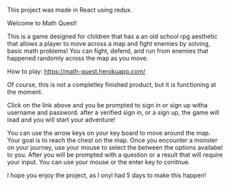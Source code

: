 This project was made in React using redux. 

Welcome to Math Quest! 

This is a game designed for children that has a an old school rpg aesthetic that allows a player to move across a map and fight enemies by solving,
basic math problems! You can fight, defend, and run from enemies that happened randomly across the map as you move. 

How to play: https://math-quest.herokuapp.com/

Of course, this is not a completley finished product, but it is functioning at the moment. 

Click on the link above and you be prompted to sign in or sign up witha  username and password.
after a verified sign in, or a sign up, the game will load and you will start your adventure!

You can use the arrow keys on your key board to move around the map. Your goal is to reach the chest on the map. 
Once you encounter a monster on your journey, use your mouse to select the between the options availabel to you. 
After you will be prompted with a question or a result that will require your input. You can use your mouse or the enter key to conitnue. 

I hope you enjoy the project, as I onyl had 5 days to make this happen!

